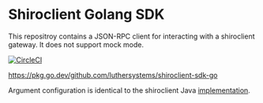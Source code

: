 # Shiroclient Golang SDK

This repositroy contains a JSON-RPC client for interacting with a shiroclient
gateway. It does not support mock mode.

[![CircleCI](https://circleci.com/gh/luthersystems/shiroclient-sdk-go.svg?style=svg)](https://circleci.com/gh/luthersystems/shiroclient-sdk-go)

https://pkg.go.dev/github.com/luthersystems/shiroclient-sdk-go

Argument configuration is identical to the shiroclient Java
[implementation](https://github.com/luthersystems/shiroclient-sdk-java).
